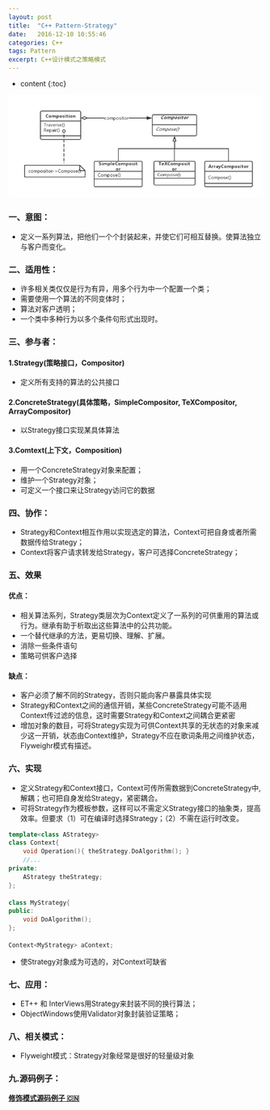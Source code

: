 ```yaml
---
layout: post
title:  "C++ Pattern-Strategy"
date:   2016-12-10 10:55:46
categories: C++
tags: Pattern
excerpt: C++设计模式之策略模式
---
```


* content
{:toc}

![Image](https://raw.githubusercontent.com/cheng668/image/master/%E7%AD%96%E7%95%A5%E6%A8%A1%E5%BC%8F.png)

### 一、意图：

* 定义一系列算法，把他们一个个封装起来，并使它们可相互替换。使算法独立与客户而变化。

### 二、适用性：

* 许多相关类仅仅是行为有异，用多个行为中一个配置一个类；
* 需要使用一个算法的不同变体时；
* 算法对客户透明；
* 一个类中多种行为以多个条件句形式出现时。

### 三、参与者：

#### 1.Strategy(策略接口，Compositor)
* 定义所有支持的算法的公共接口

#### 2.ConcreteStrategy(具体策略，SimpleCompositor, TeXCompositor, ArrayCompositor)
* 以Strategy接口实现某具体算法

#### 3.Comtext(上下文，Composition)
* 用一个ConcreteStrategy对象来配置；
* 维护一个Strategy对象；
* 可定义一个接口来让Strategy访问它的数据

### 四、协作：

* Strategy和Context相互作用以实现选定的算法，Context可把自身或者所需数据传给Strategy；
* Context将客户请求转发给Strategy，客户可选择ConcreteStrategy；

### 五、效果

#### 优点：
* 相关算法系列，Strategy类层次为Context定义了一系列的可供重用的算法或行为。继承有助于析取出这些算法中的公共功能。
* 一个替代继承的方法，更易切换、理解、扩展。
* 消除一些条件语句
* 策略可供客户选择

#### 缺点：
* 客户必须了解不同的Strategy，否则只能向客户暴露具体实现
* Strategy和Context之间的通信开销，某些ConcreteStrategy可能不适用Context传过滤的信息，这时需要Strategy和Context之间耦合更紧密
* 增加对象的数目，可将Strategy实现为可供Context共享的无状态的对象来减少这一开销，状态由Context维护，Strategy不应在歌词条用之间维护状态，Flyweighr模式有描述。

### 六、实现

* 定义Strategy和Context接口，Context可传所需数据到ConcreteStrategy中,解耦；也可把自身发给Strategy，紧密耦合。
* 可将Strategy作为模板参数，这样可以不需定义Strategy接口的抽象类，提高效率。但要求（1）可在编译时选择Strategy；（2）不需在运行时改变。

````c++
template<class AStrategy>
class Context{
	void Operation(){ theStrategy.DoAlgorithm(); }
	//...
private:
	AStrategy theStrategy;
};

class MyStrategy{
public:
	void DoAlgorithm();
};

Context<MyStrategy> aContext;
````

* 使Strategy对象成为可选的，对Context可缺省

### 七、应用：

* ET++ 和 InterViews用Strategy来封装不同的换行算法；
* ObjectWindows使用Validator对象封装验证策略；

### 八、相关模式：

* Flyweight模式：Strategy对象经常是很好的轻量级对象

### 九.源码例子：

**[修饰模式源码例子 🇨🇳](https://github.com/cheng668/Pattern-Strategy)**